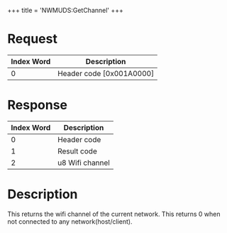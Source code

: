 +++
title = 'NWMUDS:GetChannel'
+++

# Request

| Index Word | Description                |
|------------|----------------------------|
| 0          | Header code \[0x001A0000\] |

# Response

| Index Word | Description     |
|------------|-----------------|
| 0          | Header code     |
| 1          | Result code     |
| 2          | u8 Wifi channel |

# Description

This returns the wifi channel of the current network. This returns 0
when not connected to any network(host/client).
